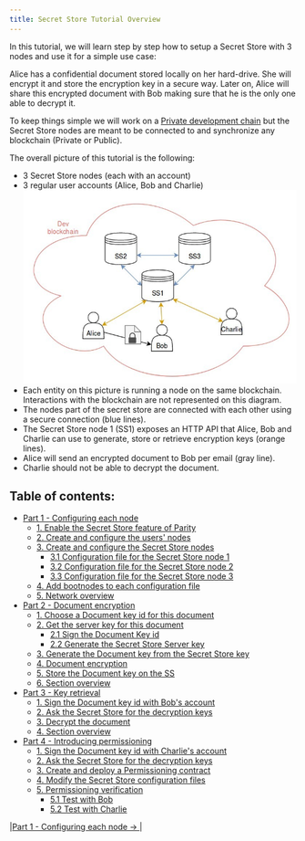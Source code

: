 ```yaml
---
title: Secret Store Tutorial Overview
---
```


In this tutorial, we will learn step by step how to setup a Secret Store with 3 nodes and use it for a simple use case:

Alice has a confidential document stored locally on her hard-drive. She will encrypt it and store the encryption key in a secure way.
Later on, Alice will share this encrypted document with Bob making sure that he is the only one able to decrypt it.

To keep things simple we will work on a [Private development chain](Private-development-chain) but the Secret Store nodes are meant to be connected to and synchronize any blockchain (Private or Public).

The overall picture of this tutorial is the following:
- 3 Secret Store nodes (each with an account)
- 3 regular user accounts (Alice, Bob and Charlie)
![system overview](images/ss-overview-0.jpg)
- Each entity on this picture is running a node on the same blockchain. Interactions with the blockchain are not represented on this diagram.
- The nodes part of the secret store are connected with each other using a secure connection (blue lines).
- The Secret Store node 1 (SS1) exposes an HTTP API that Alice, Bob and Charlie can use to generate, store or retrieve encryption keys (orange lines).
- Alice will send an encrypted document to Bob per email (gray line).
- Charlie should not be able to decrypt the document.


## Table of contents:
* [Part 1 - Configuring each node](Secret-Store-Tutorial-1.md)
  * [1. Enable the Secret Store feature of Parity](Secret-Store-Tutorial-1.md#1-enable-the-secret-store-feature-of-parity)
  * [2. Create and configure the users' nodes](Secret-Store-Tutorial-1.md#2-create-and-configure-the-users-nodes)
  * [3. Create and configure the Secret Store nodes](Secret-Store-Tutorial-1.md#3-create-and-configure-the-secret-store-nodes)
    * [3.1 Configuration file for the Secret Store node 1](Secret-Store-Tutorial-1.md#31-configuration-file-for-the-secret-store-node-1)
    * [3.2 Configuration file for the Secret Store node 2](Secret-Store-Tutorial-1.md#32-configuration-file-for-the-secret-store-node-2)
    * [3.3 Configuration file for the Secret Store node 3](Secret-Store-Tutorial-1.md#33-configuration-file-for-the-secret-store-node-3)
  * [4. Add bootnodes to each configuration file](Secret-Store-Tutorial-1.md#4-add-bootnodes-to-each-configuration-file)
  * [5. Network overview](Secret-Store-Tutorial-1.md#5-network-overview)
* [Part 2 - Document encryption](Secret-Store-Tutorial-2.md)
  * [1. Choose a Document key id for this document](Secret-Store-Tutorial-2.md#1-choose-a-document-key-id-for-this-document)
  * [2. Get the server key for this document](Secret-Store-Tutorial-2.md#2-get-the-server-key-for-this-document)
    * [2.1 Sign the Document Key id](Secret-Store-Tutorial-2.md#21-sign-the-document-key-id)
    * [2.2 Generate the Secret Store Server key](Secret-Store-Tutorial-2.md#22-generate-the-secret-store-server-key)
  * [3. Generate the Document key from the Secret Store key](Secret-Store-Tutorial-2.md#3-generate-the-document-key-from-the-secret-store-key)
  * [4. Document encryption](Secret-Store-Tutorial-2.md#4-document-encryption)
  * [5. Store the Document key on the SS](Secret-Store-Tutorial-2.md#5-store-the-document-key-on-the-ss)
  * [6. Section overview](Secret-Store-Tutorial-2.md#6-section-overview)
* [Part 3 - Key retrieval](Secret-Store-Tutorial-3.md)
  * [1. Sign the Document key id with Bob's account](Secret-Store-Tutorial-3.md#1-sign-the-document-key-id-with-bobs-account)
  * [2. Ask the Secret Store for the decryption keys](Secret-Store-Tutorial-3.md#2-ask-the-secret-store-for-the-decryption-keys)
  * [3.  Decrypt the document](Secret-Store-Tutorial-3.md#3--decrypt-the-document)
  * [4. Section overview](Secret-Store-Tutorial-3.md#4-section-overview)
* [Part 4 - Introducing permissioning](Secret-Store-Tutorial-4.md)
  * [1. Sign the Document key id with Charlie's account](Secret-Store-Tutorial-4.md#1-sign-the-document-key-id-with-charlies-account)
  * [2. Ask the Secret Store for the decryption keys](Secret-Store-Tutorial-4.md#2-ask-the-secret-store-for-the-decryption-keys)
  * [3. Create and deploy a Permissioning contract](Secret-Store-Tutorial-4.md#3-create-and-deploy-a-permissioning-contract)
  * [4. Modify the Secret Store configuration files](Secret-Store-Tutorial-4.md#4-modify-the-secret-store-configuration-files)
  * [5. Permissioning verification](Secret-Store-Tutorial-4.md#5-permissioning-verification)
    * [5.1 Test with Bob](Secret-Store-Tutorial-4.md#51-test-with-bob)
    * [5.2 Test with Charlie](Secret-Store-Tutorial-4.md#52-test-with-charlie)


|[Part 1 - Configuring each node → ](Secret-Store-Tutorial-1.md)|



